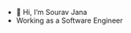 - 👋 Hi, I’m Sourav Jana
- Working as a Software Engineer

<!---
sourav-j/sourav-j is a ✨ special ✨ repository because its `README.md` (this file) appears on your GitHub profile.
You can click the Preview link to take a look at your changes.
--->

